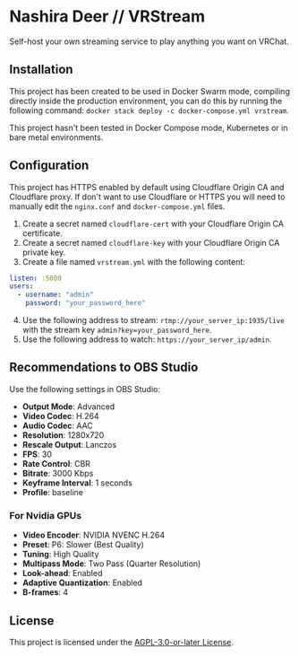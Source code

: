 # Nashira Deer // VRStream

Self-host your own streaming service to play anything you want on VRChat.

## Installation

This project has been created to be used in Docker Swarm mode, compiling directly inside the production environment, you can do this by running the following command: `docker stack deploy -c docker-compose.yml vrstream`.

This project hasn't been tested in Docker Compose mode, Kubernetes or in bare metal environments.

## Configuration

This project has HTTPS enabled by default using Cloudflare Origin CA and Cloudflare proxy. If don't want to use Cloudflare or HTTPS you will need to manually edit the `nginx.conf` and `docker-compose.yml` files.

1. Create a secret named `cloudflare-cert` with your Cloudflare Origin CA certificate.
2. Create a secret named `cloudflare-key` with your Cloudflare Origin CA private key.
3. Create a file named `vrstream.yml` with the following content:

```yaml
listen: :5000
users:
  - username: "admin"
    password: "your_password_here"
```

4. Use the following address to stream: `rtmp://your_server_ip:1935/live` with the stream key `admin?key=your_password_here`.
5. Use the following address to watch: `https://your_server_ip/admin`.

## Recommendations to OBS Studio

Use the following settings in OBS Studio:

- **Output Mode**: Advanced
- **Video Codec**: H.264
- **Audio Codec**: AAC
- **Resolution**: 1280x720
- **Rescale Output**: Lanczos
- **FPS**: 30
- **Rate Control**: CBR
- **Bitrate**: 3000 Kbps
- **Keyframe Interval**: 1 seconds
- **Profile**: baseline

### For Nvidia GPUs

- **Video Encoder**: NVIDIA NVENC H.264
- **Preset**: P6: Slower (Best Quality)
- **Tuning**: High Quality
- **Multipass Mode**: Two Pass (Quarter Resolution)
- **Look-ahead**: Enabled
- **Adaptive Quantization**: Enabled
- **B-frames**: 4

## License

This project is licensed under the [AGPL-3.0-or-later License](https://www.gnu.org/licenses/agpl-3.0.html).
